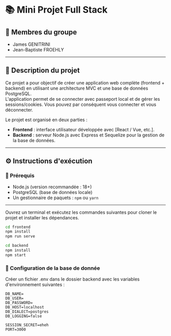 # 📚 Mini Projet Full Stack

## 👥 Membres du groupe

- James GENITRINI
- Jean-Baptiste FROEHLY

---

## 📝 Description du projet

Ce projet a pour objectif de créer une application web complète (frontend + backend) en utilisant une architecture MVC et une base de données PostgreSQL.  
L'application permet de se connecter avec passeport local et de gérer les sessions/cookies. Vous pouvez par conséquent vous connecter et vous déconnecter.

Le projet est organisé en deux parties :
- **Frontend** : interface utilisateur développée avec [React / Vue, etc.].
- **Backend** : serveur Node.js avec Express et Sequelize pour la gestion de la base de données.

---

## ⚙️ Instructions d'exécution

### 🔧 Prérequis

- Node.js (version recommandée : 18+)
- PostgreSQL (base de données locale)
- Un gestionnaire de paquets : `npm` ou `yarn`

---

Ouvrez un terminal et exécutez les commandes suivantes pour cloner le projet et installer les dépendances.

```bash
cd frontend
npm install
npm run serve
```

```bash
cd backend
npm install
npm start
```

### 🔑 Configuration de la base de donnée

Créer un fichier .env dans le dossier backend avec les variables d'environnement suivantes :

```env
DB_NAME=
DB_USER=
DB_PASSWORD=
DB_HOST=localhost
DB_DIALECT=postgres
DB_LOGGING=false

SESSION_SECRET=eheh
PORT=3000
```
